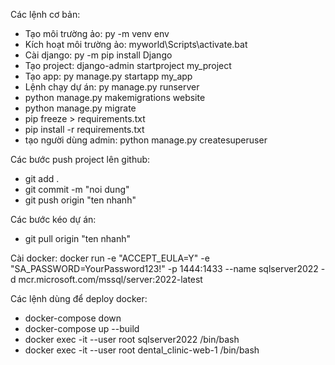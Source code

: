 Các lệnh cơ bản:
- Tạo môi trường ảo: py -m venv env
- Kích hoạt môi trường ảo: myworld\Scripts\activate.bat
- Cài django: py -m pip install Django
- Tạo project: django-admin startproject my_project
- Tạo app: py manage.py startapp my_app
- Lệnh chạy dự án: py manage.py runserver
- python manage.py makemigrations website
- python manage.py migrate
- pip freeze > requirements.txt
- pip install -r requirements.txt
- tạo người dùng admin: python manage.py createsuperuser

Các bước push project lên github:
- git add .
- git commit -m "noi dung"
- git push origin "ten nhanh"

Các bước kéo dự án:
- git pull origin "ten nhanh"

Cài docker:
docker run -e "ACCEPT_EULA=Y" -e "SA_PASSWORD=YourPassword123!" -p 1444:1433 --name sqlserver2022 -d mcr.microsoft.com/mssql/server:2022-latest

Các lệnh dùng để deploy docker:
- docker-compose down
- docker-compose up --build
- docker exec -it --user root sqlserver2022 /bin/bash
- docker exec -it --user root dental_clinic-web-1 /bin/bash
